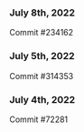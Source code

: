 ### July 8th, 2022

Commit #234162

### July 5th, 2022

Commit #314353


### July 4th, 2022

Commit #72281
